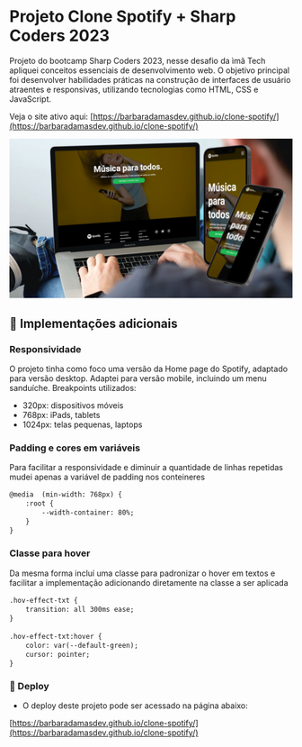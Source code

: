 # Projeto Clone Spotify + Sharp Coders 2023

Projeto do bootcamp Sharp Coders 2023, nesse desafio da ìmã Tech apliquei conceitos essenciais de desenvolvimento web. O objetivo principal foi desenvolver habilidades práticas na construção de interfaces de usuário atraentes e responsivas, utilizando tecnologias como HTML, CSS e JavaScript.

Veja o site ativo aqui: [https://barbaradamasdev.github.io/clone-spotify/](https://barbaradamasdev.github.io/clone-spotify/)

![Spotify](https://github.com/barbaradamasdev/clone-spotify/blob/main/Spotify-demo.jpg?raw=true)

## 🚀 Implementações adicionais

### Responsividade
O projeto tinha como foco uma versão da Home page do Spotify, adaptado para versão desktop. Adaptei para versão mobile, incluindo um menu sanduíche. Breakpoints utilizados:
- 320px: dispositivos móveis
- 768px: iPads, tablets
- 1024px: telas pequenas, laptops

### Padding e cores em variáveis
Para facilitar a responsividade e diminuir a quantidade de linhas repetidas mudei apenas a variável de padding nos conteineres
```
@media  (min-width: 768px) {
    :root {
        --width-container: 80%;
    }
}
```

### Classe para hover
Da mesma forma incluí uma classe para padronizar o hover em textos e facilitar a implementação adicionando diretamente na classe a ser aplicada
```
.hov-effect-txt {
    transition: all 300ms ease;
}

.hov-effect-txt:hover {
    color: var(--default-green);
    cursor: pointer;
}
```

### 🚀 Deploy
- O deploy deste projeto pode ser acessado na página abaixo:

[https://barbaradamasdev.github.io/clone-spotify/](https://barbaradamasdev.github.io/clone-spotify/)
